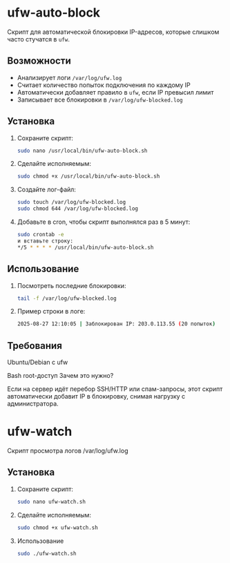 # ufw-auto-block

Скрипт для автоматической блокировки IP-адресов, которые слишком часто стучатся в `ufw`.

## Возможности
- Анализирует логи `/var/log/ufw.log`
- Считает количество попыток подключения по каждому IP
- Автоматически добавляет правило в `ufw`, если IP превысил лимит
- Записывает все блокировки в `/var/log/ufw-blocked.log`

## Установка

1. Сохраните скрипт:
   ```bash
   sudo nano /usr/local/bin/ufw-auto-block.sh

2. Сделайте исполняемым:
   ```bash
   sudo chmod +x /usr/local/bin/ufw-auto-block.sh

3. Создайте лог-файл:
   ```bash
   sudo touch /var/log/ufw-blocked.log
   sudo chmod 644 /var/log/ufw-blocked.log

4. Добавьте в cron, чтобы скрипт выполнялся раз в 5 минут:
   ```bash
   sudo crontab -e
   и вставьте строку:
   */5 * * * * /usr/local/bin/ufw-auto-block.sh

## Использование

1. Посмотреть последние блокировки:
   ```bash
   tail -f /var/log/ufw-blocked.log

2. Пример строки в логе:
   ```bash
   2025-08-27 12:10:05 | Заблокирован IP: 203.0.113.55 (20 попыток)

## Требования

Ubuntu/Debian с ufw

Bash
root-доступ
Зачем это нужно?

Если на сервер идёт перебор SSH/HTTP или спам-запросы, этот скрипт автоматически добавит IP в блокировку, снимая нагрузку с администратора.


# ufw-watch

Скрипт просмотра логов /var/log/ufw.log

## Установка

1. Сохраните скрипт:
   ```bash
   sudo nano ufw-watch.sh

2. Сделайте исполняемым:
   ```bash
   sudo chmod +x ufw-watch.sh

3. Использование
   ```bash
   sudo ./ufw-watch.sh